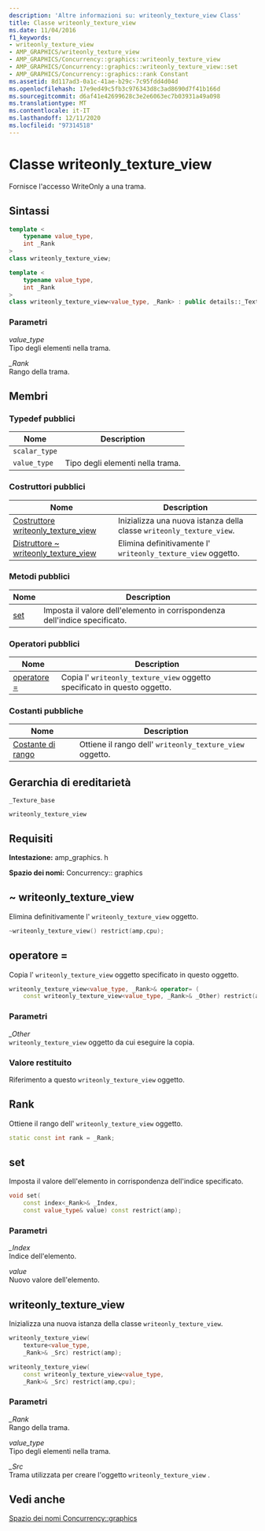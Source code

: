 ```yaml
---
description: 'Altre informazioni su: writeonly_texture_view Class'
title: Classe writeonly_texture_view
ms.date: 11/04/2016
f1_keywords:
- writeonly_texture_view
- AMP_GRAPHICS/writeonly_texture_view
- AMP_GRAPHICS/Concurrency::graphics::writeonly_texture_view
- AMP_GRAPHICS/Concurrency::graphics::writeonly_texture_view::set
- AMP_GRAPHICS/Concurrency::graphics::rank Constant
ms.assetid: 8d117ad3-0a1c-41ae-b29c-7c95fdd4d04d
ms.openlocfilehash: 17e9ed49c5fb3c976343d8c3ad8690d7f41b166d
ms.sourcegitcommit: d6af41e42699628c3e2e6063ec7b03931a49a098
ms.translationtype: MT
ms.contentlocale: it-IT
ms.lasthandoff: 12/11/2020
ms.locfileid: "97314518"
---
```

# <a name="writeonly_texture_view-class"></a>Classe writeonly_texture_view

Fornisce l'accesso WriteOnly a una trama.

## <a name="syntax"></a>Sintassi

```cpp
template <
    typename value_type,
    int _Rank
>
class writeonly_texture_view;

template <
    typename value_type,
    int _Rank
>
class writeonly_texture_view<value_type, _Rank> : public details::_Texture_base<value_type, _Rank>;
```

### <a name="parameters"></a>Parametri

*value_type*<br/>
Tipo degli elementi nella trama.

*_Rank*<br/>
Rango della trama.

## <a name="members"></a>Membri

### <a name="public-typedefs"></a>Typedef pubblici

|Nome|Description|
|----------|-----------------|
|`scalar_type`||
|`value_type`|Tipo degli elementi nella trama.|

### <a name="public-constructors"></a>Costruttori pubblici

|Nome|Description|
|----------|-----------------|
|[Costruttore writeonly_texture_view](#ctor)|Inizializza una nuova istanza della classe `writeonly_texture_view`.|
|[Distruttore ~ writeonly_texture_view](#ctor)|Elimina definitivamente l' `writeonly_texture_view` oggetto.|

### <a name="public-methods"></a>Metodi pubblici

|Nome|Description|
|----------|-----------------|
|[set](#set)|Imposta il valore dell'elemento in corrispondenza dell'indice specificato.|

### <a name="public-operators"></a>Operatori pubblici

|Nome|Description|
|----------|-----------------|
|[operatore =](#operator_eq)|Copia l' `writeonly_texture_view` oggetto specificato in questo oggetto.|

### <a name="public-constants"></a>Costanti pubbliche

|Nome|Description|
|----------|-----------------|
|[Costante di rango](#rank)|Ottiene il rango dell' `writeonly_texture_view` oggetto.|

## <a name="inheritance-hierarchy"></a>Gerarchia di ereditarietà

`_Texture_base`

`writeonly_texture_view`

## <a name="requirements"></a>Requisiti

**Intestazione:** amp_graphics. h

**Spazio dei nomi:** Concurrency:: graphics

## <a name="writeonly_texture_view"></a><a name="dtor"></a> ~ writeonly_texture_view

Elimina definitivamente l' `writeonly_texture_view` oggetto.

```cpp
~writeonly_texture_view() restrict(amp,cpu);
```

## <a name="operator"></a><a name="operator_eq"></a> operatore =

Copia l' `writeonly_texture_view` oggetto specificato in questo oggetto.

```cpp
writeonly_texture_view<value_type, _Rank>& operator= (
    const writeonly_texture_view<value_type, _Rank>& _Other) restrict(amp,cpu);
```

### <a name="parameters"></a>Parametri

*_Other*<br/>
`writeonly_texture_view` oggetto da cui eseguire la copia.

### <a name="return-value"></a>Valore restituito

Riferimento a questo `writeonly_texture_view` oggetto.

## <a name="rank"></a><a name="rank"></a> Rank

Ottiene il rango dell' `writeonly_texture_view` oggetto.

```cpp
static const int rank = _Rank;
```

## <a name="set"></a><a name="set"></a> set

Imposta il valore dell'elemento in corrispondenza dell'indice specificato.

```cpp
void set(
    const index<_Rank>& _Index,
    const value_type& value) const restrict(amp);
```

### <a name="parameters"></a>Parametri

*_Index*<br/>
Indice dell'elemento.

*value*<br/>
Nuovo valore dell'elemento.

## <a name="writeonly_texture_view"></a><a name="ctor"></a> writeonly_texture_view

Inizializza una nuova istanza della classe `writeonly_texture_view`.

```cpp
writeonly_texture_view(
    texture<value_type,
    _Rank>& _Src) restrict(amp);

writeonly_texture_view(
    const writeonly_texture_view<value_type,
    _Rank>& _Src) restrict(amp,cpu);
```

### <a name="parameters"></a>Parametri

*_Rank*<br/>
Rango della trama.

*value_type*<br/>
Tipo degli elementi nella trama.

*_Src*<br/>
Trama utilizzata per creare l'oggetto `writeonly_texture_view` .

## <a name="see-also"></a>Vedi anche

[Spazio dei nomi Concurrency::graphics](concurrency-graphics-namespace.md)
